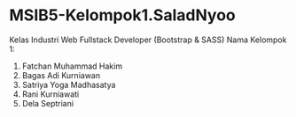 # MSIB5-Kelompok1.SaladNyoo

Kelas Industri Web Fullstack Developer (Bootstrap &amp; SASS)
Nama Kelompok 1:
1. Fatchan Muhammad Hakim
2. Bagas Adi Kurniawan
3. Satriya Yoga Madhasatya
4. Rani Kurniawati
5. Dela Septriani